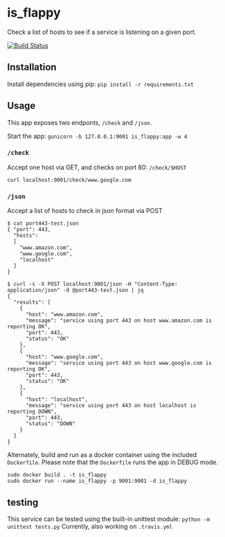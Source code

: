 # is_flappy
Check a list of hosts to see if a service is listening on a given port.

[![Build Status](https://travis-ci.com/maxdotdotg/is_flappy.svg?branch=master)](https://travis-ci.com/maxdotdotg/is_flappy)

## Installation
Install dependencies using pip: `pip install -r requirements.txt`

## Usage
This app exposes two endponts, `/check` and `/json`.

Start the app: `gunicorn -b 127.0.0.1:9001 is_flappy:app -w 4`

### `/check`
Accept one host via GET, and checks on port 80: `/check/$HOST`
```
curl localhost:9001/check/www.google.com
```

### `/json`
Accept a list of hosts to check in json format via POST
```
$ cat port443-test.json
{ "port": 443,
  "hosts":
  [
    "www.amazon.com",
    "www.google.com",
    "localhost"
  ]
}

$ curl -s -X POST localhost:9001/json -H "Content-Type: application/json" -d @port443-test.json | jq
{
  "results": [
    {
      "host": "www.amazon.com",
      "message": "service using port 443 on host www.amazon.com is reporting OK",
      "port": 443,
      "status": "OK"
    },
    {
      "host": "www.google.com",
      "message": "service using port 443 on host www.google.com is reporting OK",
      "port": 443,
      "status": "OK"
    },
    {
      "host": "localhost",
      "message": "service using port 443 on host localhost is reporting DOWN",
      "port": 443,
      "status": "DOWN"
    }
  ]
}

```

Alternately, build and run as a docker container using the included `Dockerfile`. Please note that the `Dockerfile` runs the app in DEBUG mode.
```
sudo docker build . -t is_flappy
sudo docker run --name is_flappy -p 9001:9001 -d is_flappy
```

## testing
This service can be tested using the built-in unittest module: `python -m unittest tests.py`
Currently, also working on `.travis.yml`
